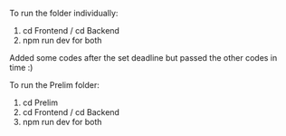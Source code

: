 To run the folder individually:
1. cd Frontend / cd Backend
2. npm run dev for both

Added some codes after the set deadline but passed the other codes in time :)

To run the Prelim folder:
1. cd Prelim
2. cd Frontend / cd Backend
3. npm run dev for both
